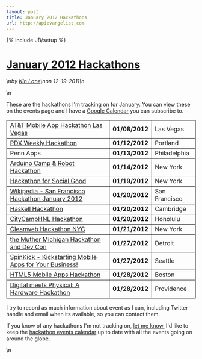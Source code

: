 ```yaml
---
layout: post
title: January 2012 Hackathons
url: http://apievangelist.com
---
```

{% include JB/setup %}<h1 class="title"><a href="#" rel="bookmark" title="January 2012 Hackathons">January 2012 Hackathons</a></h1>\n<i><span class="small">by</span> <a href="https://plus.google.com/106460238807821851374" rel="author">Kin Lane</a>\n<span class="small">on</span> <span class="post-date">12-19-2011</span>\n</i><p></p>\n<p>These are the hackathons I'm tracking on for January.  You can view these on the events page and I have a <a title="Hackathons Google Calendar" href="/events_hackathon_calendar.php">Google Calendar</a>&nbsp;you can subscribe to.</p>
<table style="margin-left: auto; margin-right: auto;" border="1" cellspacing="5" cellpadding="5" width="90%" align="center">
<tbody>
<tr>
<td><a href="http://www.apievangelist.com/events/att_mobile_app_hackathon_las_vegas.php">AT&amp;T Mobile App Hackathon Las Vegas</a></td>
<td><strong>01/08/2012</strong></td>
<td>Las Vegas</td>
</tr>
<tr>
<td><a href="http://www.apievangelist.com/events/pdx_weekly_hackathon.php">PDX Weekly Hackathon</a></td>
<td><strong>01/12/2012</strong></td>
<td>Portland</td>
</tr>
<tr>
<td>Penn Apps</td>
<td><strong>01/13/2012</strong></td>
<td>Philadelphia</td>
</tr>
<tr>
<td><a href="http://www.apievangelist.com/events/arduino_camp__robot_hackathon.php">Arduino Camp &amp; Robot Hackathon</a></td>
<td><strong>01/14/2012</strong></td>
<td>New York</td>
</tr>
<tr>
<td><a href="http://www.apievangelist.com/events/hackathon_for_social_good.php">Hackathon for Social Good</a></td>
<td><strong>01/19/2012</strong></td>
<td>New York</td>
</tr>
<tr>
<td><a href="http://www.apievangelist.com/events/mediawiki__san_francisco_hackathon_january_2012.php">Wikipedia - San Francisco Hackathon January 2012</a></td>
<td><strong>01/20/2012</strong></td>
<td>San Francisco</td>
</tr>
<tr>
<td><a href="http://www.apievangelist.com/events/haskell_hackathon.php">Haskell Hackathon</a></td>
<td><strong>01/20/2012</strong></td>
<td>Cambridge</td>
</tr>
<tr>
<td><a href="http://www.apievangelist.com/events/citycamphnl_hackathon.php">CityCampHNL Hackathon</a></td>
<td><strong>01/20/2012</strong></td>
<td>Honolulu</td>
</tr>
<tr>
<td><a href="http://www.apievangelist.com/events/cleanweb_hackathon_nyc.php">Cleanweb Hackathon NYC</a></td>
<td><strong>01/21/2012</strong></td>
<td>New York</td>
</tr>
<tr>
<td><a href="http://www.apievangelist.com/events/the_muther_michigan_hackathon_and_dev_con.php">the Muther Michigan Hackathon and Dev Con</a></td>
<td><strong>01/27/2012</strong></td>
<td>Detroit</td>
</tr>
<tr>
<td><a href="http://www.apievangelist.com/events/spinkick__kickstarting_mobile_apps_for_your_business.php">SpinKick - Kickstarting Mobile Apps for Your Business!</a></td>
<td><strong>01/27/2012</strong></td>
<td>Seattle</td>
</tr>
<tr>
<td><a href="http://www.apievangelist.com/events/html5_mobile_apps_hackathon.php">HTML5 Mobile Apps Hackathon</a></td>
<td><strong>01/28/2012</strong></td>
<td>Boston</td>
</tr>
<tr>
<td><a href="http://www.apievangelist.com/events/digital_meets_physical_a_hardware_hackathon.php">Digital meets Physical: A Hardware Hackathon</a></td>
<td><strong>01/28/2012</strong></td>
<td>Providence</td>
</tr>
</tbody>
</table>
<p>I try to record as much information about event as I can, including Twitter handle and email when its available, so you can contact them.</p>
<p>If you know of any hackathons I'm not tracking on, <a title="Contact me" href="/contact.php">let me know.</a> I'd like to keep the <a title="hackathon event calendar" href="/events/">hackathon events calendar</a> up to date with all the events going on around the globe.</p>\n